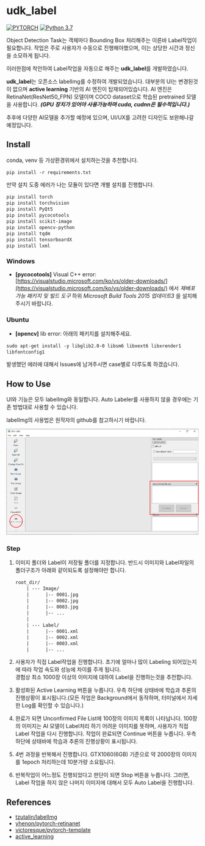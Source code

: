 # udk_label

[![PYTORCH](https://img.shields.io/badge/Pytorch->=1.4-8118AB)](https://www.python.org/downloads/release/python-360/)
[![Python 3.7](https://img.shields.io/badge/Python-3.7-3776AB)](https://www.python.org/downloads/release/python-360/)

Object Detection Task는 객체마다 Bounding Box 처리해주는 이른바 Label작업이 필요합니다. 
작업은 주로 사용자가 수동으로 진행해야했으며, 이는 상당한 시간과 정신을 소모하게 됩니다.

이러한점에 착안하여 Label작업을 자동으로 해주는 **udk_label**를 개발하였습니다.

**udk_label**는 오픈소스 labelImg를 수정하여 개발되었습니다. 
대부분의 UI는 변경된것이 없으며 **active learning** 기반의 AI 엔진이 탑재되어있습니다.
AI 엔진은 RetinaNet(ResNet50_FPN) 모델이며 COCO dataset으로 학습된 pretrained 모델을 사용합니다.
*__(GPU 장치가 있어야 사용가능하며 cuda, cudnn은 필수적입니다.)__*
   
추후에 다양한 AI모델을 추가할 예정에 있으며, UI/UX를 고려한 디자인도 보완해나갈 예정입니다.

## Install

conda, venv 등 가상환경위에서 설치하는것을 추천합니다.

```shell
pip install -r requirements.txt
```

만약 설치 도중 에러가 나는 모듈이 있다면 개별 설치를 진행합니다.

```Shell
pip install torch
pip install torchvision
pip install PyQt5
pip install pycocotools
pip install scikit-image
pip install opencv-python
pip install tqdm
pip install tensorboardX
pip install lxml
```


### Windows

- **[pycocotools]** Visual C++ error: [https://visualstudio.microsoft.com/ko/vs/older-downloads/](https://visualstudio.microsoft.com/ko/vs/older-downloads/) 
에서 *재배포 가능 패키지 및 빌드 도구* 하위 *Microsoft Build Tools 2015 업데이트3* 을 설치해주시기 바랍니다. 

### Ubuntu

- **[opencv]** lib error: 아래의 패키지를 설치해주세요.

```Shell
sudo apt-get install -y libglib2.0-0 libsm6 libxext6 libxrender1 libfontconfig1
```

발생했던 에러에 대해서 Issues에 남겨주시면 case별로 다루도록 하겠습니다.

## How to Use

UI와 기능은 모두 labelImg와 동일합니다. Auto Labeler를 사용하지 않을 경우에는 기존 방법대로 사용할 수 있습니다.

labelImg의 사용법은 원작자의 github를 참고하시기 바랍니다.

![udk_label](./demo/udk_label.png)

### Step

1. 이미지 폴더와 Label이 저장될 폴더를 지정합니다. 반드시 이미지와 Label파일의 폴더구조가 아래와 같이되도록 설정해야만 합니다. 
   
   ```text
   root_dir/
       | --- Image/
       |      |-- 0001.jpg
       |      |-- 0002.jpg
       |      |-- 0003.jpg
       |      |-- ...
       |
       | --- Label/
       |      |-- 0001.xml
       |      |-- 0002.xml
       |      |-- 0003.xml
       |      |-- ...
   ```
   
2. 사용자가 직접 Label작업을 진행합니다. 초기에 얼마나 많이 Labeling 되어있는지에 따라 작업 속도와 성능에 차이를 주게 됩니다.  
   경험상 최소 1000장 이상의 이미지에 대하여 Label을 진행하는것을 추천합니다.
   
3. 활성화된 Active Learning 버튼을 누릅니다. 우측 하단에 상태바에 학습과 추론의 진행상황이 표시됩니다.(모든 작업은 Background에서 동작하며, 터미널에서 자세한 Log를 확인할 수 있습니다.)

4. 완료가 되면 Unconfirmed File List에 100장의 이미지 목록이 나타납니다. 100장의 이미지는 AI 모델이 Label처리 하기 어려운 이미지를
   뜻하며, 사용자가 직접 Label 작업을 다시 진행합니다. 작업이 완료되면 Continue 버튼을 누릅니다. 
   우측 하단에 상태바에 학습과 추론의 진행상황이 표시됩니다. 

5. 4번 과정을 반복해서 진행합니다. GTX1060(6GB) 기준으로 약 2000장의 이미지를 1epoch 처리하는데 10분가량 소요됩니다.
   
6. 반복작업이 어느정도 진행되었다고 판단이 되면 Stop 버튼을 누릅니다. 
   그러면, Label 작업을 하지 않은 나머지 이미지에 대해서 모두 Auto Label을 진행합니다.
   
## References

- [tzutalin/labelImg](https://github.com/tzutalin/labelImg)
- [yhenon/pytorch-retinanet](https://github.com/yhenon/pytorch-retinanet)
- [victoresque/pytorch-template](https://github.com/victoresque/pytorch-template)
- [active_learning](https://www.datacamp.com/community/tutorials/active-learning)